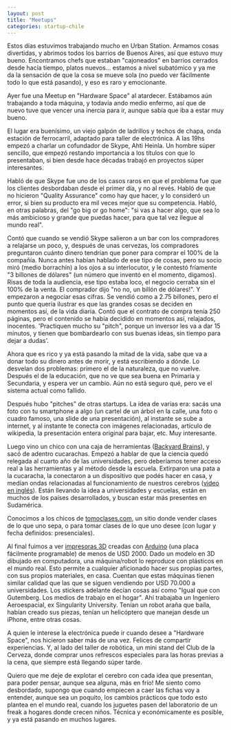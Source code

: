 ```yaml
---
layout: post
title: "Meetups"
categories: startup-chile
---
```


Estos días estuvimos trabajando mucho en Urban Station. Armamos cosas
divertidas, y abrimos todos los barrios de Buenos Aires, así que estuvo muy
bueno. Encontramos chefs que estaban "cajoneados" en barrios cerrados desde
hacía tiempo, platos nuevos... estamos a nivel subatómico y ya me da la
sensación de que la cosa se mueve sola (no puedo ver fácilmente todo lo que
está pasando), y eso es raro y emocionante.

Ayer fue una Meetup en "Hardware Space" al atardecer. Estábamos aún trabajando
a toda máquina, y todavía ando medio enfermo, así que de nuevo tuve que vencer
una inercia para ir, aunque sabía que iba a estar muy bueno.

El lugar era buenísimo, un viejo galpón de ladrillos y techos de chapa, onda
estación de ferrocarril, adaptado para taller de electrónica. A las 19hs
empezó a charlar un cofundador de Skype, Ahti Heinla. Un hombre súper
sencillo, que empezó restando importancia a los títulos con que lo
presentaban, si bien desde hace décadas trabajó en proyectos súper
interesantes.

Habló de que Skype fue uno de los casos raros en que el problema fue que los
clientes desbordaban desde el primer día, y no al revés. Habló de que no
hicieron "Quality Assurance" como hay que hacer, y lo consideró un error, si
bien su producto era mil veces mejor que su competencia. Habló, en otras
palabras, del "go big or go home": "si vas a hacer algo, que sea lo más
ambicioso y grande que puedas hacer, para que tal vez llegue al mundo real".

Contó que cuando se vendió Skype salieron a un bar con los compradores a
relajarse un poco, y, después de unas cervezas, los compradores preguntaron
cuánto dinero tendrían que poner para comprar el 100% de la compañía. Nunca
antes habían hablado de ese tipo de cosas, pero su socio miró (medio
borrachín) a los ojos a su interlocutor, y le contestó fríamente "3 billones
de dólares" (un número que inventó en el momento, digamos). Risas de toda la
audiencia, ese tipo estaba loco, el negocio cerraba sin el 100% de la venta.
El comprador dijo "no no, un billón de dólares!". Y empezaron a negociar esas
cifras. Se vendió como a 2.75 billones, pero el punto que quería ilustrar es
que las grandes cosas se deciden en momentos así, de la vida diaria. Contó que
el contrato de compra tenía 250 páginas, pero el contenido se había decidido
en momentos así, relajados, inocentes. 'Practiquen mucho su "pitch", porque un
inversor les va a dar 15 minutos, y tienen que bombardearlo con sus buenas
ideas, sin tiempo para dejar a dudas'.

Ahora que es rico y ya está pasando la mitad de la vida, sabe que va a donar
todo su dinero antes de morir, y está escribiendo a dónde. Lo desvelan dos
problemas: primero el de la naturaleza, que no vuelve. Después el de la
educación, que no ve que sea buena en Primaria y Secundaria, y espera ver un
cambio. Aún no está seguro qué, pero ve el sistema actual como fallido.

Después hubo "pitches" de otras startups. La idea de varias era: sacás una
foto con tu smartphone a algo (un cartel de un árbol en la calle, una foto o
cuadro famoso, una slide de una presentación), al instante se sube a internet,
y al instante te conecta con imágenes relacionadas, artículo de wikipedia, la
presentación entera original para bajar, etc. Muy interesante.

Luego vino un chico con una caja de herramientas ([Backyard
Brains](http://www.backyardbrains.com/)), y sacó de adentro cucarachas. Empezó
a hablar de que la ciencia quedó relegada al cuarto año de las universidades,
pero deberíamos tener acceso real a las herramientas y al método desde la
escuela. Extirparon una pata a la cucaracha, la conectaron a un dispositivo
que podés hacer en casa, y medían ondas relacionadas al funcionamiento de
nuestros cerebros ([video en
inglés](http://www.youtube.com/watch?v=tr4gWi9Jf6k)). Están llevando la idea a
universidades y escuelas, están en muchos de los países desarrollados, y
buscan estar más presentes en Sudamérica.

Conocimos a los chicos de [tomoclases.com](http://chile.tomoclases.com/), un
sitio donde vender clases de lo que uno sepa, o para tomar clases de lo que
uno desee (con lugar y fecha definidos: presenciales).

Al final fuimos a ver [impresoras 3D](http://www.makerbot.com/) creadas con
[Arduino](http://es.wikipedia.org/wiki/Arduino) (una placa fácilmente
programable) de menos de USD 2000. Dado un modelo en 3D dibujado en
computadora, una máquina/robot lo reproduce con plásticos en el mundo real.
Esto permite a cualquier aficionado hacer sus propias partes, con sus propios
materiales, en casa. Cuentan que estas máquinas tienen similar calidad que las
que se siguen vendiendo por USD 70.000 a universidades. Los stickers adelante
decían cosas así como "Igual que con Gutemberg. Los medios de trabajo en el
hogar". Ahí trabajaba un Ingeniero Aeroespacial, ex Singularity University.
Tenían un robot araña que baila, habían creado sus piezas, tenían un
helicóptero que manejan desde un iPhone, entre otras cosas.

A quien le interese la electrónica puede ir cuando desee a "Hardware Space",
nos hicieron saber más de una vez. Felices de compartir experiencias. Y, al
lado del taller de robótica, un mini stand del Club de la Cerveza, donde
comprar unos refrescos especiales para las horas previas a la cena, que
siempre está llegando súper tarde.

Quiero que me deje de explotar el cerebro con cada idea que presentan, para
poder pensar, aunque sea alguna, más en frío! Me siento como desbordado,
supongo que cuando empiecen a caer las fichas voy a entender, aunque sea un
poquito, los cambios prácticos que todo esto plantea en el mundo real, cuando
los juguetes pasen del laboratorio de un freak a hogares donde crecen niños.
Técnica y económicamente es posible, y ya está pasando en muchos lugares.
